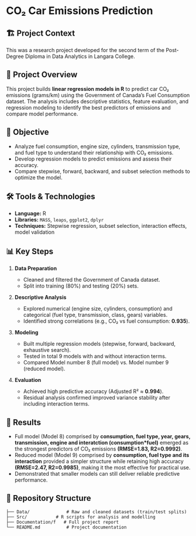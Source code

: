 # CO₂ Car Emissions Prediction  

## 🏗️ Project Context
This was a research project developed for the second term of the Post-Degree Diploma in Data Analytics in Langara College.

## 📌 Project Overview  
This project builds **linear regression models in R** to predict car CO₂ emissions (grams/km) using the Government of Canada’s Fuel Consumption dataset.
The analysis includes descriptive statistics, feature evaluation, and regression modeling to identify the best predictors of emissions and compare model performance.  

## 🎯 Objective  
- Analyze fuel consumption, engine size, cylinders, transmission type, and fuel type to understand their relationship with CO₂ emissions.  
- Develop regression models to predict emissions and assess their accuracy.  
- Compare stepwise, forward, backward, and subset selection methods to optimize the model.  

## 🛠 Tools & Technologies  
- **Language:** R  
- **Libraries:** `MASS`, `leaps`, `ggplot2`, `dplyr`  
- **Techniques:** Stepwise regression, subset selection, interaction effects, model validation  

## 📊 Key Steps  
1. **Data Preparation**  
   - Cleaned and filtered the Government of Canada dataset.  
   - Split into training (80\%) and testing (20\%) sets.  

2. **Descriptive Analysis**  
   - Explored numerical (engine size, cylinders, consumption) and categorical (fuel type, transmission, class, gears) variables.  
   - Identified strong correlations (e.g., CO₂ vs fuel consumption: **0.935**).  

3. **Modeling**  
   - Built multiple regression models (stepwise, forward, backward, exhaustive search).  
   - Tested in total 9 models with and without interaction terms.
   - Compared Model number 8 (full model) vs. Model number 9 (reduced model).  

4. **Evaluation**  
   - Achieved high predictive accuracy (Adjusted R² ≈ **0.994**).  
   - Residual analysis confirmed improved variance stability after including interaction terms.  

## 🚀 Results  
- Full model (Model 8) comprised by **consumption, fuel type, year, gears, transmission, engine and interatction (consumption*fuel)** emerged as the strongest predictors of CO₂ emissions **(RMSE=1.83, R2=0.9992)**.  
- Reduced model (Model 9) comprised by **consumption, fuel type and its interaction** provided a simpler structure while retaining high accuracy **(RMSE=2.47, R2=0.9985)**, making it the most effective for practical use.  
- Demonstrated that smaller models can still deliver reliable predictive performance.  

## 📂 Repository Structure  
```
├── Data/              # Raw and cleaned datasets (train/test splits)
├── Src/           # R scripts for analysis and modelling
├── Documentation/f   # Full project report
└── README.md          # Project documentation
```
